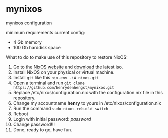 # mynixos
mynixos configuration

minimum requirements current config:
* 4 Gb memory
* 100 Gb harddisk space

What to do to make use of this repository to restore NixOS:

1) Go to the [NixOS website](https://nixos.org/) and [download](https://channels.nixos.org/nixos-22.05/latest-nixos-gnome-x86_64-linux.iso) the latest iso.
2) Install NixOS on your physical or virtual machine.
3) Install `git` like this `nix-env -iA nixos.git`
4) Open a terminal and run `git clone https://github.com/henrydenhengst/mynixos.git`
5) Replace /etc/nixos/configuration.nix with the configuration.nix file in this  repository.
6) Change my accountname **henry** to yours in /etc/nixos/configuration.nix
7) Run the command `sudo nixos-rebuild switch`
8) Reboot
9) Login with initial password: *password*
10) Change password!!!
11) Done, ready to go, have fun.
